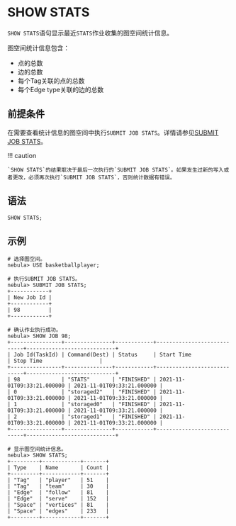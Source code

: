 # SHOW STATS

`SHOW STATS`语句显示最近`STATS`作业收集的图空间统计信息。

图空间统计信息包含：

- 点的总数
- 边的总数
- 每个Tag关联的点的总数
- 每个Edge type关联的边的总数

## 前提条件

在需要查看统计信息的图空间中执行`SUBMIT JOB STATS`。详情请参见[SUBMIT JOB STATS](../../18.operation-and-maintenance-statements/4.job-statements.md)。

!!! caution

    `SHOW STATS`的结果取决于最后一次执行的`SUBMIT JOB STATS`。如果发生过新的写入或者更改，必须再次执行`SUBMIT JOB STATS`，否则统计数据有错误。

## 语法

```ngql
SHOW STATS;
```

## 示例

```ngql
# 选择图空间。
nebula> USE basketballplayer;

# 执行SUBMIT JOB STATS。
nebula> SUBMIT JOB STATS;
+------------+
| New Job Id |
+------------+
| 98         |
+------------+

# 确认作业执行成功。
nebula> SHOW JOB 98;
+----------------+---------------+------------+----------------------------+----------------------------+
| Job Id(TaskId) | Command(Dest) | Status     | Start Time                 | Stop Time                  |
+----------------+---------------+------------+----------------------------+----------------------------+
| 98             | "STATS"       | "FINISHED" | 2021-11-01T09:33:21.000000 | 2021-11-01T09:33:21.000000 |
| 0              | "storaged2"   | "FINISHED" | 2021-11-01T09:33:21.000000 | 2021-11-01T09:33:21.000000 |
| 1              | "storaged0"   | "FINISHED" | 2021-11-01T09:33:21.000000 | 2021-11-01T09:33:21.000000 |
| 2              | "storaged1"   | "FINISHED" | 2021-11-01T09:33:21.000000 | 2021-11-01T09:33:21.000000 |
+----------------+---------------+------------+----------------------------+----------------------------+

# 显示图空间统计信息。
nebula> SHOW STATS;
+---------+------------+-------+
| Type    | Name       | Count |
+---------+------------+-------+
| "Tag"   | "player"   | 51    |
| "Tag"   | "team"     | 30    |
| "Edge"  | "follow"   | 81    |
| "Edge"  | "serve"    | 152   |
| "Space" | "vertices" | 81    |
| "Space" | "edges"    | 233   |
+---------+------------+-------+
```
